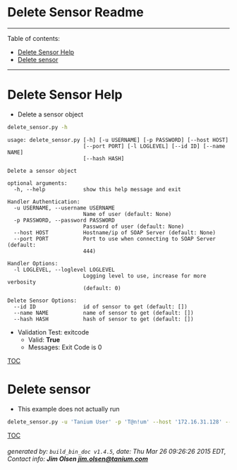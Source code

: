 Delete Sensor Readme
===========================

---------------------------
<a name='toc'>Table of contents:</a>

  * [Delete Sensor Help](#user-content-delete-sensor-help)
  * [Delete sensor](#user-content-delete-sensor)

---------------------------

# Delete Sensor Help

  * Delete a sensor object

```bash
delete_sensor.py -h
```

```
usage: delete_sensor.py [-h] [-u USERNAME] [-p PASSWORD] [--host HOST]
                        [--port PORT] [-l LOGLEVEL] [--id ID] [--name NAME]
                        [--hash HASH]

Delete a sensor object

optional arguments:
  -h, --help            show this help message and exit

Handler Authentication:
  -u USERNAME, --username USERNAME
                        Name of user (default: None)
  -p PASSWORD, --password PASSWORD
                        Password of user (default: None)
  --host HOST           Hostname/ip of SOAP Server (default: None)
  --port PORT           Port to use when connecting to SOAP Server (default:
                        444)

Handler Options:
  -l LOGLEVEL, --loglevel LOGLEVEL
                        Logging level to use, increase for more verbosity
                        (default: 0)

Delete Sensor Options:
  --id ID               id of sensor to get (default: [])
  --name NAME           name of sensor to get (default: [])
  --hash HASH           hash of sensor to get (default: [])
```

  * Validation Test: exitcode
    * Valid: **True**
    * Messages: Exit Code is 0



[TOC](#user-content-toc)


# Delete sensor

  * This example does not actually run

```bash
delete_sensor.py -u 'Tanium User' -p 'T@n!um' --host '172.16.31.128' --loglevel 1 --id 123456
```



[TOC](#user-content-toc)


###### generated by: `build_bin_doc v1.4.5`, date: Thu Mar 26 09:26:26 2015 EDT, Contact info: **Jim Olsen <jim.olsen@tanium.com>**